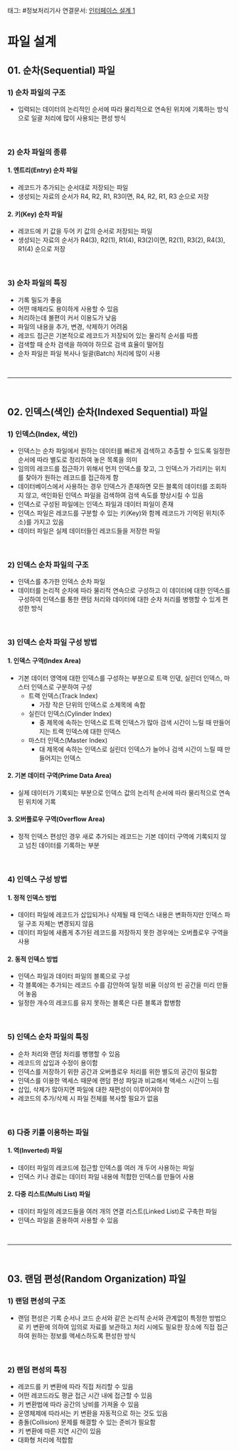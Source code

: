 태그: #정보처리기사
연결문서: [인터페이스 설계 1](인터페이스%20설계%201.md)

# 파일 설계
## 01. 순차(Sequential) 파일
### 1) 순차 파일의 구조
- 입력되는 데이터의 논리적인 순서에 따라 물리적으로 연속된 위치에 기록하는 방식으로 일괄 처리에 많이 사용되는 편성 방식

<br>

### 2) 순차 파일의 종류
#### 1. 엔트리(Entry) 순차 파일
- 레코드가 추가되는 순서대로 저장되는 파일
- 생성되는 자료의 순서가 R4, R2, R1, R3이면, R4, R2, R1, R3 순으로 저장

#### 2. 키(Key) 순차 파일
- 레코드에 키 값을 두어 키 값의 순서로 저장되는 파일
- 생성되는 자료의 순서가 R4(3), R2(1), R1(4), R3(2)이면, R2(1), R3(2), R4(3), R1(4) 순으로 저장

<br>

### 3) 순차 파일의 특징
- 기록 밀도가 좋음
- 어떤 매체라도 용이하게 사용할 수 있음
- 처리하는데 불편이 커서 이용도가 낮음
- 파일의 내용을 추가, 변경, 삭제하기 어려움
- 레코드 접근은 기본적으로 레코드가 저장되어 있는 물리적 순서를 따름
- 검색할 때 순차 검색을 하여야 하므로 검색 효율이 떨어짐
- 순차 파일은 파일 복사나 일괄(Batch) 처리에 많이 사용

<br>

---

<br>

## 02. 인덱스(색인) 순차(Indexed Sequential) 파일
### 1) 인덱스(Index, 색인)
- 인덱스는 순차 파일에서 원하는 데이터를 빠르게 검색하고 추출할 수 있도록 일정한 순서에 따라 별도로 정리하여 놓은 목록을 의미
- 임의의 레코드를 접근하기 위해서 먼저 인덱스를 찾고, 그 인덱스가 가리키는 위치를 찾아가 원하는 레코드를 접근하게 함
- 데이터베이스에서 사용하는 경우 인덱스가 존재하면 모든 블록의 데이터를 조회하지 않고, 색인화된 인덱스 파일을 검색하여 검색 속도를 향상시킬 수 있음
- 인덱스로 구성된 파일에는 인덱스 파일과 데이터 파일이 존재
- 인덱스 파일은 레코드를 구분할 수 있는 키(Key)와 함께 레코드가 기억된 위치(주소)를 가지고 있음
- 데이터 파일은 실제 데이터들인 레코드들을 저장한 파일

<br>

### 2) 인덱스 순차 파일의 구조
- 인덱스를 추가한 인덱스 순차 파일
- 데이터를 논리적 순차에 따라 물리적 연속으로 구성하고 이 데이터에 대한 인덱스를 구성하여 인덱스를 통한 랜덤 처리와 데이터에 대한 순차 처리를 병행할 수 있게 편성한 방식

<br>

### 3) 인덱스 순차 파일 구성 방법
#### 1. 인덱스 구역(Index Area)
- 기본 데이터 영역에 대한 인덱스를 구성하는 부분으로 트랙 인덳, 실린더 인덱스, 마스터 인덱스로 구분하여 구성
    - 트랙 인덱스(Track Index)
        - 가장 작은 단위의 인덱스로 소제목에 속함
    - 실린더 인덱스(Cylinder Index)
        - 중 제목에 속하는 인덱스로 트랙 인덱스가 많아 검색 시간이 느릴 때 만들어지는 트랙 인덱스에 대한 인덱스
    - 마스터 인덱스(Master Index)
        - 대 제목에 속하는 인덱스로 실린더 인덱스가 늘어나 검색 시간이 느릴 때 만들어지는 인덱스

#### 2. 기본 데이터 구역(Prime Data Area)
- 실제 데이터가 기록되는 부분으로 인덱스 값의 논리적 순서에 따라 물리적으로 연속된 위치에 기록

#### 3. 오버플로우 구역(Overflow Area)
- 정적 인덱스 편성인 경우 새로 추가되는 레코드는 기본 데이터 구역에 기록되지 않고 넘친 데이터를 기록하는 부분

<br>

### 4) 인덱스 구성 방법
#### 1. 정적 인덱스 방법
- 데이터 파일에 레코드가 삽입되거나 삭제될 때 인덱스 내용은 변화하지만 인덱스 파일 구조 자체는 변경되지 않음
- 데이터 파일에 새롭게 추가된 레코드를 저장하지 못한 경우에는 오버플로우 구역을 사용

#### 2. 동적 인덱스 방법
- 인덱스 파일과 데이터 파일의 블록으로 구성
- 각 블록에는 추가되는 레코드 수를 감안하여 일정 비율 이상의 빈 공간을 미리 만들어 놓음
- 일정한 개수의 레코드를 유지 못하는 블록은 다른 블록과 합병함

<br>

### 5) 인덱스 순차 파일의 특징
- 순차 처리와 랜덤 처리를 병행할 수 있음
- 레코드의 삽입과 수정이 용이함
- 인덱스를 저장하기 위한 공간과 오버플로우 처리를 위한 별도의 공간이 필요함
- 인덱스를 이용한 액세스 때문에 랜덤 편성 파일과 비교해서 액세스 시간이 느림
- 삽입, 삭제가 많아지면 파일에 대한 재편성이 이루어져야 함
- 레코드의 추가/삭제 시 파일 전체를 복사할 필요가 없음

<br>

### 6) 다중 키를 이용하는 파일
#### 1. 역(Inverted) 파일
- 데이터 파일의 레코드에 접근할 인덱스를 여러 개 두어 사용하는 파일
- 인덱스 키나 경로는 데이터 파일 내용에 적합한 인덱스를 만들어 사용

#### 2. 다중 리스트(Multi List) 파일
- 데이터 파일의 레코드들을 여러 개의 연결 리스트(Linked List)로 구축한 파일
- 인덱스 파일을 혼용하여 사용할 수 있음

<br>

---

<br>

## 03. 랜덤 편성(Random Organization) 파일
### 1) 랜덤 편성의 구조
- 랜덤 편성은 기록 순서나 코드 순서와 같은 논리적 순서와 관계없이 특정한 방법으로 키 변환에 의하여 임의로 자료를 보관하고 처리 시에도 필요한 장소에 직접 접근하여 원하는 정보를 액세스하도록 편성한 방식

<br>

### 2) 랜덤 편성의 특징
- 레코드를 키 변환에 따라 직접 처리할 수 있음
- 어떤 레코드라도 평균 접근 시간 내에 접근할 수 있음
- 키 변환법에 따라 공간의 낭비를 가져올 수 있음
- 운영체제에 따라서는 키 변환을 자동적으로 하는 것도 있음
- 충돌(Collision) 문제를 해결할 수 있는 준비가 필요함
- 키 변환에 따른 지연 시간이 있음
- 대화형 처리에 적합함